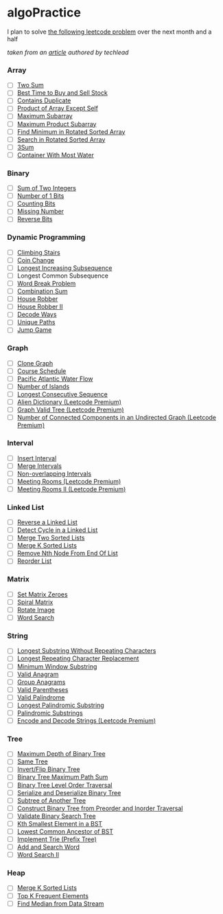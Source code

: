 # algoPractice

I plan to solve <a target="_blank" href="https://www.teamblind.com/post/New-Year-Gift---Curated-List-of-Top-75-LeetCode-Questions-to-Save-Your-Time-OaM1orEU">the following leetcode problem</a> over the next month and a half

_taken from an <a target="_blank" href="https://www.teamblind.com/post/New-Year-Gift---Curated-List-of-Top-75-LeetCode-Questions-to-Save-Your-Time-OaM1orEU">article</a> authored by techlead_

### Array

- [ ] <a href="https://leetcode.com/problems/two-sum/" target="_blank">Two Sum</a>
- [ ] <a target="_blank" href="https://leetcode.com/problems/best-time-to-buy-and-sell-stock/">Best Time to Buy and Sell Stock</a>
- [ ] <a target="_blank" href="https://leetcode.com/problems/contains-duplicate/">Contains Duplicate</a>
- [ ] <a target="_blank" href="https://leetcode.com/problems/product-of-array-except-self/">Product of Array Except Self</a>
- [ ] <a target="_blank" href="https://leetcode.com/problems/maximum-subarray/">Maximum Subarray</a>
- [ ] <a target="_blank" href="https://leetcode.com/problems/maximum-product-subarray/">Maximum Product Subarray</a>
- [ ] <a target="_blank" href="https://leetcode.com/problems/find-minimum-in-rotated-sorted-array/">Find Minimum in Rotated Sorted Array</a>
- [ ] <a target="_blank" href="https://leetcode.com/problems/search-in-rotated-sorted-array/">Search in Rotated Sorted Array</a>
- [ ] <a target="_blank" href="https://leetcode.com/problems/3sum/">3Sum</a>
- [ ] <a target="_blank" href="https://leetcode.com/problems/container-with-most-water/">Container With Most Water</a>

### Binary

- [ ] <a target="_blank" href="https://leetcode.com/problems/sum-of-two-integers/">Sum of Two Integers</a>
- [ ] <a target="_blank" href="https://leetcode.com/problems/number-of-1-bits/">Number of 1 Bits</a>
- [ ] <a target="_blank" href="https://leetcode.com/problems/counting-bits/">Counting Bits</a>
- [ ] <a target="_blank" href="https://leetcode.com/problems/missing-number/">Missing Number</a>
- [ ] <a target="_blank" href="https://leetcode.com/problems/reverse-bits/">Reverse Bits</a>

### Dynamic Programming

- [ ] <a target="_blank" href="https://leetcode.com/problems/climbing-stairs/">Climbing Stairs</a>
- [ ] <a target="_blank" href="https://leetcode.com/problems/coin-change/">Coin Change</a>
- [ ] <a target="_blank" href="https://leetcode.com/problems/longest-increasing-subsequence/">Longest Increasing Subsequence</a>
- [ ] Longest Common Subsequence
- [ ] <a target="_blank" href="https://leetcode.com/problems/word-break/">Word Break Problem</a>
- [ ] <a target="_blank" href="https://leetcode.com/problems/combination-sum-iv/">Combination Sum</a>
- [ ] <a target="_blank" href="https://leetcode.com/problems/house-robber/">House Robber</a>
- [ ] <a target="_blank" href="https://leetcode.com/problems/house-robber-ii/">House Robber II</a>
- [ ] <a target="_blank" href="https://leetcode.com/problems/decode-ways/">Decode Ways</a>
- [ ] <a target="_blank" href="https://leetcode.com/problems/unique-paths/">Unique Paths</a>
- [ ] <a target="_blank" href="https://leetcode.com/problems/jump-game/">Jump Game</a>

### Graph

- [ ] <a target="_blank" href="https://leetcode.com/problems/clone-graph/">Clone Graph</a>
- [ ] <a target="_blank" href="https://leetcode.com/problems/course-schedule/">Course Schedule</a>
- [ ] <a target="_blank" href="https://leetcode.com/problems/pacific-atlantic-water-flow/">Pacific Atlantic Water Flow</a>
- [ ] <a target="_blank" href="https://leetcode.com/problems/number-of-islands/">Number of Islands</a>
- [ ] <a target="_blank" href="https://leetcode.com/problems/longest-consecutive-sequence/">Longest Consecutive Sequence</a>
- [ ] <a target="_blank" href="https://leetcode.com/problems/alien-dictionary/">Alien Dictionary (Leetcode Premium)</a>
- [ ] <a target="_blank" href="https://leetcode.com/problems/graph-valid-tree/">Graph Valid Tree (Leetcode Premium)</a>
- [ ] <a target="_blank" href="https://leetcode.com/problems/number-of-connected-components-in-an-undirected-graph/">Number of Connected Components in an Undirected Graph (Leetcode Premium)</a>

### Interval

- [ ] <a target="_blank" href="https://leetcode.com/problems/insert-interval/">Insert Interval</a>
- [ ] <a target="_blank" href="https://leetcode.com/problems/merge-intervals/">Merge Intervals</a>
- [ ] <a target="_blank" href="https://leetcode.com/problems/non-overlapping-intervals/">Non-overlapping Intervals</a>
- [ ] <a target="_blank" href="https://leetcode.com/problems/meeting-rooms/">Meeting Rooms (Leetcode Premium)</a>
- [ ] <a target="_blank" href="https://leetcode.com/problems/meeting-rooms-ii/">Meeting Rooms II (Leetcode Premium)</a>

### Linked List

- [ ] <a target="_blank" href="https://leetcode.com/problems/reverse-linked-list/">Reverse a Linked List</a>
- [ ] <a target="_blank" href="https://leetcode.com/problems/linked-list-cycle/">Detect Cycle in a Linked List</a>
- [ ] <a target="_blank" href="https://leetcode.com/problems/merge-two-sorted-lists/">Merge Two Sorted Lists</a>
- [ ] <a target="_blank" href="https://leetcode.com/problems/merge-k-sorted-lists/">Merge K Sorted Lists</a>
- [ ] <a target="_blank" href="https://leetcode.com/problems/)remove-nth-node-from-end-of-list">Remove Nth Node From End Of List</a>
- [ ] <a target="_blank" href="https://leetcode.com/problems/reorder-list/">Reorder List</a>

### Matrix

- [ ] <a target="_blank" href="https://leetcode.com/problems/set-matrix-zeroes/">Set Matrix Zeroes</a>
- [ ] <a target="_blank" href="https://leetcode.com/problems/spiral-matrix/">Spiral Matrix</a>
- [ ] <a target="_blank" href="https://leetcode.com/problems/rotate-image/">Rotate Image</a>
- [ ] <a target="_blank" href="https://leetcode.com/problems/word-search/">Word Search</a>

### String

- [ ] <a target="_blank" href="https://leetcode.com/problems/longest-substring-without-repeating-characters/">Longest Substring Without Repeating Characters</a>
- [ ] <a target="_blank" href="https://leetcode.com/problems/longest-repeating-character-replacement/">Longest Repeating Character Replacement</a>
- [ ] <a target="_blank" href="https://leetcode.com/problems/minimum-window-substring/">Minimum Window Substring</a>
- [ ] <a target="_blank" href="https://leetcode.com/problems/valid-anagram/">Valid Anagram</a>
- [ ] <a target="_blank" href="https://leetcode.com/problems/group-anagrams/">Group Anagrams</a>
- [ ] <a target="_blank" href="https://leetcode.com/problems/valid-parentheses/">Valid Parentheses</a>
- [ ] <a target="_blank" href="https://leetcode.com/problems/valid-palindrome/">Valid Palindrome</a>
- [ ] <a target="_blank" href="https://leetcode.com/problems/longest-palindromic-substring/">Longest Palindromic Substring</a>
- [ ] <a target="_blank" href="https://leetcode.com/problems/palindromic-substrings/">Palindromic Substrings</a>
- [ ] <a target="_blank" href="https://leetcode.com/problems/encode-and-decode-strings/">Encode and Decode Strings (Leetcode Premium)</a>

### Tree

- [ ] <a target="_blank" href="https://leetcode.com/problems/maximum-depth-of-binary-tree/">Maximum Depth of Binary Tree</a>
- [ ] <a target="_blank" href="https://leetcode.com/problems/same-tree/">Same Tree</a>
- [ ] <a target="_blank" href="https://leetcode.com/problems/invert-binary-tree/">Invert/Flip Binary Tree</a>
- [ ] <a target="_blank" href="https://leetcode.com/problems/binary-tree-maximum-path-sum/">Binary Tree Maximum Path Sum</a>
- [ ] <a target="_blank" href="https://leetcode.com/problems/binary-tree-level-order-traversal/">Binary Tree Level Order Traversal</a>
- [ ] <a target="_blank" href="https://leetcode.com/problems/serialize-and-deserialize-binary-tree/">Serialize and Deserialize Binary Tree</a>
- [ ] <a target="_blank" href="https://leetcode.com/problems/subtree-of-another-tree/">Subtree of Another Tree</a>
- [ ] <a target="_blank" href="https://leetcode.com/problems/construct-binary-tree-from-preorder-and-inorder-traversal/">Construct Binary Tree from Preorder and Inorder Traversal</a>
- [ ] <a target="_blank" href="https://leetcode.com/problems/validate-binary-search-tree/">Validate Binary Search Tree</a>
- [ ] <a target="_blank" href="https://leetcode.com/problems/kth-smallest-element-in-a-bst/">Kth Smallest Element in a BST</a>
- [ ] <a target="_blank" href="https://leetcode.com/problems/lowest-common-ancestor-of-a-binary-search-tree/">Lowest Common Ancestor of BST</a>
- [ ] <a target="_blank" href="https://leetcode.com/problems/implement-trie-prefix-tree/">Implement Trie (Prefix Tree)</a>
- [ ] <a target="_blank" href="https://leetcode.com/problems/add-and-search-word-data-structure-design/">Add and Search Word</a>
- [ ] <a target="_blank" href="https://leetcode.com/problems/word-search-ii/">Word Search II</a>

### Heap

- [ ] <a target="_blank" href="https://leetcode.com/problems/merge-k-sorted-lists/">Merge K Sorted Lists</a>
- [ ] <a target="_blank" href="https://leetcode.com/problems/top-k-frequent-elements/">Top K Frequent Elements</a>
- [ ] <a target="_blank" href="https://leetcode.com/problems/find-median-from-data-stream/">Find Median from Data Stream</a>
